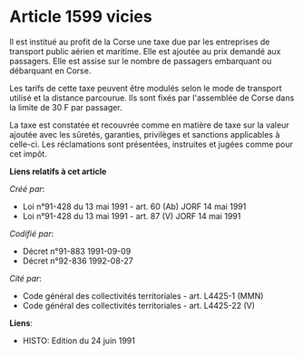 # Article 1599 vicies

Il est institué au profit de la Corse une taxe due par les entreprises de transport public aérien et maritime. Elle est
ajoutée au prix demandé aux passagers. Elle est assise sur le nombre de passagers embarquant ou débarquant en Corse.

Les tarifs de cette taxe peuvent être modulés selon le mode de transport utilisé et la distance parcourue. Ils sont fixés par
l'assemblée de Corse dans la limite de 30 F par passager.

La taxe est constatée et recouvrée comme en matière de taxe sur la valeur ajoutée avec les sûretés, garanties, privilèges et
sanctions applicables à celle-ci. Les réclamations sont présentées, instruites et jugées comme pour cet impôt.

**Liens relatifs à cet article**

_Créé par_:

  - Loi n°91-428 du 13 mai 1991 - art. 60 (Ab) JORF 14 mai 1991
  - Loi n°91-428 du 13 mai 1991 - art. 87 (V) JORF 14 mai 1991

_Codifié par_:

  - Décret n°91-883 1991-09-09
  - Décret n°92-836 1992-08-27

_Cité par_:

  - Code général des collectivités territoriales - art. L4425-1 (MMN)
  - Code général des collectivités territoriales - art. L4425-22 (V)

**Liens**:

  - HISTO: Edition du 24 juin 1991
